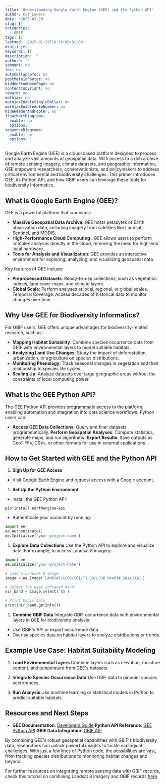 ```yaml
---
title: 'Understanding Google Earth Engine (GEE) and Its Python API'
author: Kit Lewers
date: '2025-01-29'
slug: []
categories: 
  - GBIF
tags: []
lastmod: '2025-01-29T10:38:09+01:00'
draft: yes
keywords: []
description: ''
authors: ''
comment: no
toc: no
autoCollapseToc: no
postMetaInFooter: no
hiddenFromHomePage: no
contentCopyright: no
reward: no
mathjax: no
mathjaxEnableSingleDollar: no
mathjaxEnableAutoNumber: no
hideHeaderAndFooter: no
flowchartDiagrams:
  enable: no
  options: ''
sequenceDiagrams:
  enable: no
  options: ''
---
```


Google Earth Engine (GEE) is a cloud-based platform designed to process and analyze vast amounts of geospatial data. With access to a rich archive of remote sensing imagery, climate datasets, and geographic information, GEE empowers researchers, conservationists, and policymakers to address critical environmental and biodiversity challenges. This primer introduces GEE, its Python API, and how GBIF users can leverage these tools for biodiversity informatics.

<!--more-->

## What is Google Earth Engine (GEE)?

GEE is a powerful platform that combines:

-   **Massive Geospatial Data Archive**: GEE hosts petabytes of Earth observation data, including imagery from satellites like Landsat, Sentinel, and MODIS.
-   **High-Performance Cloud Computing** : GEE allows users to perform complex analyses directly in the cloud, removing the need for high-end local hardware.
-   **Tools for Analysis and Visualization**: GEE provides an interactive environment for exploring, analyzing, and visualizing geospatial data.

Key features of GEE include:

-   **Preprocessed Datasets**: Ready-to-use collections, such as vegetation indices, land cover maps, and climate layers.
-   **Global Scale**: Perform analyses at local, regional, or global scales. Temporal Coverage: Access decades of historical data to monitor changes over time.

## Why Use GEE for Biodiversity Informatics?

For GBIF users, GEE offers unique advantages for biodiversity-related research, such as:

-   **Mapping Habitat Suitability**: Combine species occurrence data from GBIF with environmental layers to model suitable habitats.
-   **Analyzing Land Use Changes**: Study the impact of deforestation, urbanization, or agriculture on species distributions.
-   **Monitoring Phenology**: Track seasonal changes in vegetation and their relationship to species life cycles.
-   **Scaling Up**: Analyze datasets over large geographic areas without the constraints of local computing power.

## What is the GEE Python API?

The GEE Python API provides programmatic access to the platform, enabling automation and integration into data science workflows. Python users can:

-   **Access GEE Data Collections**: Query and filter datasets programmatically. **Perform Geospatial Analyses**: Compute statistics, generate maps, and run algorithms. **Export Results**: Save outputs as GeoTIFFs, CSVs, or other formats for use in external applications.

## How to Get Started with GEE and the Python API

1.  **Sign Up for GEE Access**

-   Visit [Google Earth Engine](https://earthengine.google.com/) and request access with a Google account.

1.  **Set Up the Python Environment**

-   Install the GEE Python API:

```         
pip install earthengine-api
```

-   Authenticate your account by running:

``` python
import ee
ee.Authenticate()
ee.Initialize('your-project-name')
```

1.  **Explore Data Collections** Use the Python API to explore and visualize data. For example, to access Landsat 8 imagery:

``` python
import ee
ee.Initialize('your-project-name')

# Load a Landsat 8 image
image = ee.Image('LANDSAT/LC08/C01/T1_SR/LC08_044034_20140318')

# Select the Near-Infrared band
nir_band = image.select('B5')

# Print basic info
print(nir_band.getInfo())
```

1.  **Combine GBIF Data** Integrate GBIF occurrence data with environmental layers in GEE for biodiversity analysis:

-   Use GBIF's API or export occurrence data.
-   Overlay species data on habitat layers to analyze distributions or trends.

## Example Use Case: Habitat Suitability Modeling

1.  **Load Environmental Layers** Combine layers such as elevation, moisture content, and temperature from GEE's datasets.

2.  **Integrate Species Occurrence Data** Use GBIF data to pinpoint species occurrences.

3.  **Run Analysis** Use machine learning or statistical models in Python to predict suitable habitats.

## Resources and Next Steps

-   **GEE Documentation**: [Developers Guide](https://developers.google.com/earth-engine) **Python API Reference**: [GEE Python API](https://developers.google.com/earth-engine/python) **GBIF Data Integration**: [GBIF API](https://www.gbif.org/developer/summary)

By combining GEE's robust geospatial capabilities with GBIF's biodiversity data, researchers can unlock powerful insights to tackle ecological challenges. With just a few lines of Python code, the possibilities are vast, from tracking species distributions to monitoring habitat changes and beyond.

For further resources on integrating remote sensing data with GBIF records, check this tutorial on combining Landsat 8 imagery and GBIF records [here](https://data-blog.gbif.org/).
